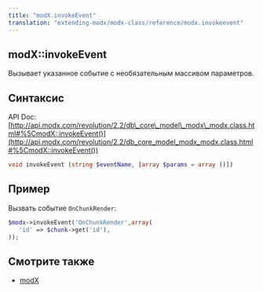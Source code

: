```yaml
---
title: "modX.invokeEvent"
translation: "extending-modx/modx-class/reference/modx.invokeevent"
---
```


## modX::invokeEvent

Вызывает указанное событие с необязательным массивом параметров.

## Синтаксис

API Doc: [http://api.modx.com/revolution/2.2/db\_core\_model\_modx\_modx.class.html#%5CmodX::invokeEvent()](http://api.modx.com/revolution/2.2/db_core_model_modx_modx.class.html#%5CmodX::invokeEvent())

``` php
void invokeEvent (string $eventName, [array $params = array ()])
```

## Пример

Вызвать событие `OnChunkRender`:

``` php
$modx->invokeEvent('OnChunkRender',array(
   'id' => $chunk->get('id'),
));
```

## Смотрите также

- [modX](extending-modx/core-model/modx "modX")
